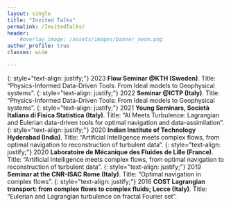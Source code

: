 ```yaml
---
layout: single
title: "Invited Talks"
permalink: /InvitedTalks/
header:
    #overlay_image: /assets/images/banner_neon.png
author_profile: true
classes: wide

--- 
```


{: style="text-align: justify;"}
2023	**Flow Seminar @KTH (Sweden)**. Title: “Physics-Informed Data-Driven Tools: From Ideal models to Geophysical systems”. 
{: style="text-align: justify;"}
2022	**Seminar @ICTP (Italy)**. Title: “Physics-Informed Data-Driven Tools: From Ideal models to Geophysical systems”. 
{: style="text-align: justify;"}
2021	**Young Seminars, Società Italiana di Fisica Statistica (Italy)**. Title: “AI Meets Turbulence: Lagrangian and Eulerian data-driven tools for optimal navigation and data-assimilation”. 
{: style="text-align: justify;"}
2020	**Indian Institute of Technology Hyderabad (India)**. Title: “Artificial Intelligence meets complex flows, from optimal navigation to reconstruction of turbulent data”.
{: style="text-align: justify;"}
2020	**Laboratoire de Mécanique des Fluides de Lille (France)**. Title: “Artificial Intelligence meets complex flows, from optimal navigation to reconstruction of turbulent data”.
{: style="text-align: justify;"}
2019		**Seminar at the CNR-ISAC Rome (Italy)**. Title: “Optimal navigation in complex flows”.
{: style="text-align: justify;"}
2016		**COST Lagrangian transport: from complex flows to complex fluids; Lecce (Italy)**. Title: “Eulerian and Lagrangian turbulence on fractal Fourier set”.



